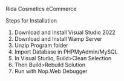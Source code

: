 Rida Cosmetics eCommerce

Steps for Installation

1. Download and Install Visual Studio 2022
2. Download and Install Wamp Server
3. Unzip Program folder
4. Import Database in PHPMyAdmin/MySQL
5. In Visual Studio, Build>Clean Selection
6. Then Build>Rebuild Solution
7. Run with Nop.Web Debugger
 
